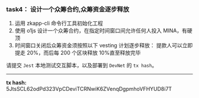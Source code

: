 ### task4： 设计一个众筹合约,众筹资金逐步释放

1. 运用 zkapp-cli 命令行工具初始化工程
2. 使用 o1js 设计一个众筹合约，在指定时间窗口间允许任何人投入 MINA，有硬顶
3. 时间窗口关闭后众筹资金须按照以下 vesting 计划逐步释放： 提款人可以立即提走 20%，而后每 200 个区块释放 10%直至释放完毕

请提交 `Jest` 本地测试交互脚本，以及部署到 `DevNet` 的 `tx hash`。

---

**tx hash:**
5JtsSCL62odPd323VpCDeviTCRNwiK6ZVenqDgpmhoVFHYUD8i7T
